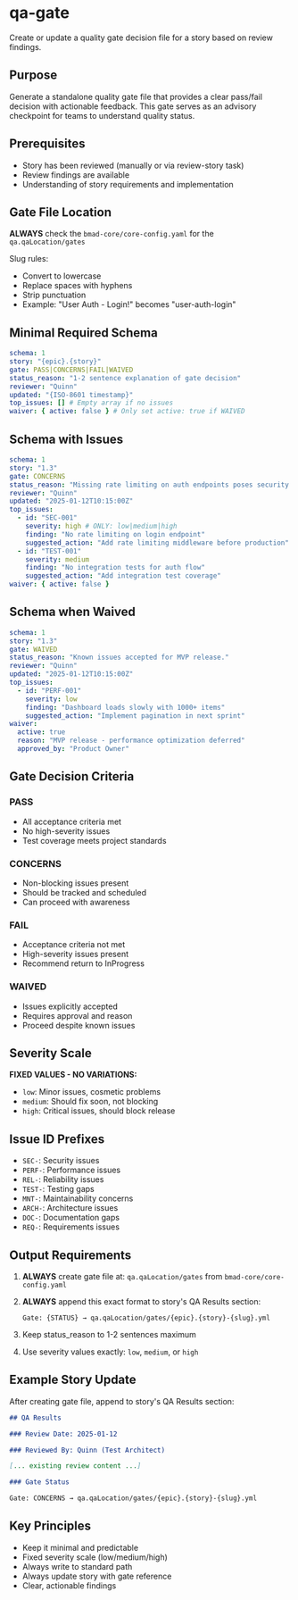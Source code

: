 <!-- Powered by BMAD™ Core -->

# qa-gate

Create or update a quality gate decision file for a story based on review findings.

## Purpose

Generate a standalone quality gate file that provides a clear pass/fail decision with actionable feedback. This gate serves as an advisory checkpoint for teams to understand quality status.

## Prerequisites

- Story has been reviewed (manually or via review-story task)
- Review findings are available
- Understanding of story requirements and implementation

## Gate File Location

**ALWAYS** check the `bmad-core/core-config.yaml` for the `qa.qaLocation/gates`

Slug rules:

- Convert to lowercase
- Replace spaces with hyphens
- Strip punctuation
- Example: "User Auth - Login!" becomes "user-auth-login"

## Minimal Required Schema

```yaml
schema: 1
story: "{epic}.{story}"
gate: PASS|CONCERNS|FAIL|WAIVED
status_reason: "1-2 sentence explanation of gate decision"
reviewer: "Quinn"
updated: "{ISO-8601 timestamp}"
top_issues: [] # Empty array if no issues
waiver: { active: false } # Only set active: true if WAIVED
```

## Schema with Issues

```yaml
schema: 1
story: "1.3"
gate: CONCERNS
status_reason: "Missing rate limiting on auth endpoints poses security risk."
reviewer: "Quinn"
updated: "2025-01-12T10:15:00Z"
top_issues:
  - id: "SEC-001"
    severity: high # ONLY: low|medium|high
    finding: "No rate limiting on login endpoint"
    suggested_action: "Add rate limiting middleware before production"
  - id: "TEST-001"
    severity: medium
    finding: "No integration tests for auth flow"
    suggested_action: "Add integration test coverage"
waiver: { active: false }
```

## Schema when Waived

```yaml
schema: 1
story: "1.3"
gate: WAIVED
status_reason: "Known issues accepted for MVP release."
reviewer: "Quinn"
updated: "2025-01-12T10:15:00Z"
top_issues:
  - id: "PERF-001"
    severity: low
    finding: "Dashboard loads slowly with 1000+ items"
    suggested_action: "Implement pagination in next sprint"
waiver:
  active: true
  reason: "MVP release - performance optimization deferred"
  approved_by: "Product Owner"
```

## Gate Decision Criteria

### PASS

- All acceptance criteria met
- No high-severity issues
- Test coverage meets project standards

### CONCERNS

- Non-blocking issues present
- Should be tracked and scheduled
- Can proceed with awareness

### FAIL

- Acceptance criteria not met
- High-severity issues present
- Recommend return to InProgress

### WAIVED

- Issues explicitly accepted
- Requires approval and reason
- Proceed despite known issues

## Severity Scale

**FIXED VALUES - NO VARIATIONS:**

- `low`: Minor issues, cosmetic problems
- `medium`: Should fix soon, not blocking
- `high`: Critical issues, should block release

## Issue ID Prefixes

- `SEC-`: Security issues
- `PERF-`: Performance issues
- `REL-`: Reliability issues
- `TEST-`: Testing gaps
- `MNT-`: Maintainability concerns
- `ARCH-`: Architecture issues
- `DOC-`: Documentation gaps
- `REQ-`: Requirements issues

## Output Requirements

1. **ALWAYS** create gate file at: `qa.qaLocation/gates` from `bmad-core/core-config.yaml`
2. **ALWAYS** append this exact format to story's QA Results section:

   ```text
   Gate: {STATUS} → qa.qaLocation/gates/{epic}.{story}-{slug}.yml
   ```

3. Keep status_reason to 1-2 sentences maximum
4. Use severity values exactly: `low`, `medium`, or `high`

## Example Story Update

After creating gate file, append to story's QA Results section:

```markdown
## QA Results

### Review Date: 2025-01-12

### Reviewed By: Quinn (Test Architect)

[... existing review content ...]

### Gate Status

Gate: CONCERNS → qa.qaLocation/gates/{epic}.{story}-{slug}.yml
```

## Key Principles

- Keep it minimal and predictable
- Fixed severity scale (low/medium/high)
- Always write to standard path
- Always update story with gate reference
- Clear, actionable findings
